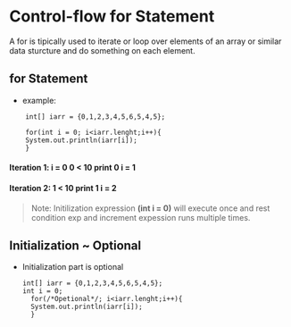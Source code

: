 # Control-flow for Statement

A for is tipically used to iterate or loop over elements of an array or similar data sturcture and do something on each element.

## for Statement
  
  - example:
  ```
      int[] iarr = {0,1,2,3,4,5,6,5,4,5};
      
      for(int i = 0; i<iarr.lenght;i++){
      System.out.println(iarr[i]);
      }
```

#### Iteration 1:  i = 0    0 < 10    print 0  i = 1
#### Iteration 2:           1 < 10    print 1  i = 2

> Note: Initilization expression **(int i = 0)** will execute once and rest condition exp and increment expession runs multiple times.

## Initialization ~ Optional

- Initialization part is optional
    ```
    int[] iarr = {0,1,2,3,4,5,6,5,4,5};
    int i = 0;  
      for(/*Opetional*/; i<iarr.lenght;i++){
      System.out.println(iarr[i]);
      }
    ```
